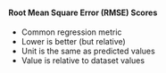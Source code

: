 #### Root Mean Square Error (RMSE) Scores
- Common regression metric
- Lower is better (but relative)
- Unit is the same as predicted values
- Value is relative to dataset values
